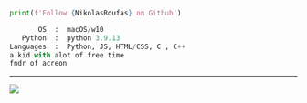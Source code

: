 
```python
print(f'Follow {NikolasRoufas} on Github')
```

```python
       OS  :  macOS/w10
   Python  :  python 3.9.13
Languages  :  Python, JS, HTML/CSS, C , C++
a kid with alot of free time
fndr of acreon

```


---
[![](https://visitcount.itsvg.in/api?id=NikolasRoufas&label=Profile%20Views&color=1&icon=0&pretty=true)](https://visitcount.itsvg.in)
